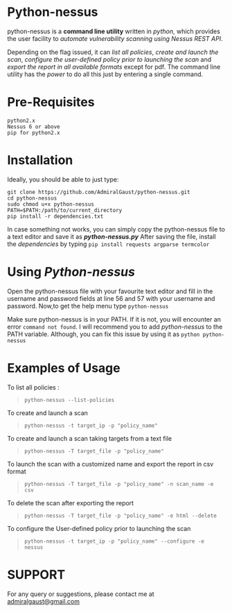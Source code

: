 # Python-nessus
python-nessus is a **command line utility** written in *python*, which provides the user facility to *automate vulnerability scanning using Nessus REST API*.

Depending on the flag issued, it can *list all policies*, *create and launch the scan*, *configure the user-defined policy prior to launching the scan* and *export the report in all available formats* except for pdf. The command line utility has the *power* to do all this just by entering a single command.

# Pre-Requisites
```
python2.x
Nessus 6 or above
pip for python2.x
```
# Installation
Ideally, you should be able to just type:
```
git clone https://github.com/AdmiralGaust/python-nessus.git
cd python-nessus
sudo chmod u+x python-nessus
PATH=$PATH:/path/to/current_directory
pip install -r dependencies.txt
```
In case something not works, you can simply copy the python-nessus file to a text editor and save it as **_python-nessus.py_**
After saving the file, install the *dependencies* by typing `pip install requests argparse termcolor`
# Using *Python-nessus*
Open the python-nessus file with your favourite text editor and fill in the username and password fields at line 56 and 57 with your username and password.
Now,to get the help menu type `python-nessus`

Make sure python-nessus is in your PATH. If it is not, you will encounter an error `command not found`.
I will recommend you to add _python-nessus_ to the PATH variable. Although, you can fix this issue by using it as `python python-nessus`
# Examples of Usage
To list all policies :

>`python-nessus --list-policies`

To create and launch a scan

>`python-nessus -t target_ip -p "policy_name"`

To create and launch a scan taking targets from a text file

>`python-nessus -T target_file -p "policy_name"`

To launch the scan with a customized name and export the report in csv format

>`python-nessus -T target_file -p "policy_name" -n scan_name -e csv`

To delete the scan after exporting the report

>`python-nessus -T target_file -p "policy_name" -e html --delete`

To configure the User-defined policy prior to launching the scan

>`python-nessus -t target_ip -p "policy_name" --configure -e nessus`
# SUPPORT
For any query or suggestions, please contact me at admiralgaust@gmail.com
